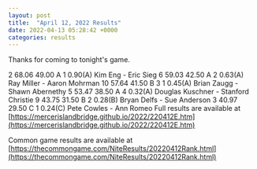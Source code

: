 ```yaml
---
layout: post
title:  "April 12, 2022 Results"
date: 2022-04-13 05:28:42 +0000
categories: results
---
```

Thanks for coming to tonight's game.

2   68.06   49.00  A   1                0.90(A)  Kim Eng - Eric Sieg
6   59.03   42.50  A   2                0.63(A)  Ray Miller - Aaron Mohrman
10   57.64   41.50  B   3     1          0.45(A)  Brian Zaugg - Shawn Abernethy
5   53.47   38.50  A   4                0.32(A)  Douglas Kuschner - Stanford Christie
9   43.75   31.50  B         2          0.28(B)  Bryan Delfs - Sue Anderson
3   40.97   29.50  C               1    0.24(C)  Pete Cowles - Ann Romeo
Full results are available at [https://mercerislandbridge.github.io/2022/220412E.htm](https://mercerislandbridge.github.io/2022/220412E.htm)

Common game results are available at [https://thecommongame.com/NiteResults/20220412Rank.html](https://thecommongame.com/NiteResults/20220412Rank.html)
